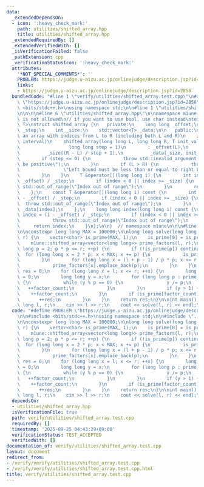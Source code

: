 ```yaml
---
data:
  _extendedDependsOn:
  - icon: ':heavy_check_mark:'
    path: utilities/shifted_array.hpp
    title: utilities/shifted_array.hpp
  _extendedRequiredBy: []
  _extendedVerifiedWith: []
  _isVerificationFailed: false
  _pathExtension: cpp
  _verificationStatusIcon: ':heavy_check_mark:'
  attributes:
    '*NOT_SPECIAL_COMMENTS*': ''
    PROBLEM: https://judge.u-aizu.ac.jp/onlinejudge/description.jsp?id=2858
    links:
    - https://judge.u-aizu.ac.jp/onlinejudge/description.jsp?id=2858
  bundledCode: "#line 1 \"verify/utilities/shifted_array.test.cpp\"\n#define PROBLEM\
    \ \"https://judge.u-aizu.ac.jp/onlinejudge/description.jsp?id=2858\"\n\n#include\
    \ <bits/stdc++.h>\nusing namespace std;\n\n#line 1 \"utilities/shifted_array.hpp\"\
    \n\n\n\n#line 6 \"utilities/shifted_array.hpp\"\n\nnamespace m1une {\n// bool\
    \ is not allowed\n// if you want to use bool, use char instead\ntemplate <typename\
    \ T>\nstruct shifted_array {\n   private:\n    long long _offset;\n    long long\
    \ _step;\n    int _size;\n    std::vector<T> _data;\n\n   public:\n    // make\
    \ an array with indices from L to R (including both L and R)\n    // [L, R] (closed\
    \ interval)\n    shifted_array(long long L, long long R, T init_value = T(),\n\
    \                  long long step = 1)\n        : _offset(L),\n          _step(step),\n\
    \          _size((R - L) / step + 1),\n          _data(_size, init_value) {\n\
    \        if (step <= 0) {\n            throw std::invalid_argument(\"Step must\
    \ be positive\");\n        }\n        if (L > R) {\n            throw std::invalid_argument(\n\
    \                \"Left bound must be less than or equal to right bound\");\n\
    \        }\n    }\n    T &operator[](long long i) {\n        int index = (i -\
    \ _offset) / _step;\n        if (index < 0 || index >= _size) {\n            throw\
    \ std::out_of_range(\"Index out of range\");\n        }\n        return _data[index];\n\
    \    };\n    const T &operator[](long long i) const {\n        int index = (i\
    \ - _offset) / _step;\n        if (index < 0 || index >= _size) {\n          \
    \  throw std::out_of_range(\"Index out of range\");\n        }\n        return\
    \ _data[index];\n    };\n    long long index(long long i) const {\n        int\
    \ index = (i - _offset) / _step;\n        if (index < 0 || index >= _size) {\n\
    \            throw std::out_of_range(\"Index out of range\");\n        }\n   \
    \     return index;\n    }\n};\n\n}  // namespace m1une\n\n\n#line 7 \"verify/utilities/shifted_array.test.cpp\"\
    \n\nconstexpr long long MAX = 100000;\n\nlong long solve(long long l, long long\
    \ r) {\n    vector<char> is_prime(MAX, 1);\n    is_prime[0] = is_prime[1] = 0;\n\
    \    m1une::shifted_array<vector<long long>> prime_factors(l, r);\n    for (long\
    \ long p = 2; p * p <= r; ++p) {\n        if (!is_prime[p]) continue;\n      \
    \  for (long long x = 2 * p; x < MAX; x += p) {\n            is_prime[x] = 0;\n\
    \        }\n        for (long long x = (l + p - 1) / p * p; x <= r; x += p) {\n\
    \            prime_factors[x].emplace_back(p);\n        }\n    }\n    long long\
    \ res = 0;\n    for (long long x = l; x <= r; ++x) {\n        long long factor_count\
    \ = 0;\n        long long y = x;\n        for (long long p : prime_factors[x])\
    \ {\n            while (y % p == 0) {\n                y /= p;\n             \
    \   ++factor_count;\n            }\n        }\n        if (y > 1) {\n        \
    \    ++factor_count;\n        }\n        if (is_prime[factor_count]) {\n     \
    \       ++res;\n        }\n    }\n    return res;\n}\n\nint main() {\n    long\
    \ long l, r;\n    cin >> l >> r;\n    cout << solve(l, r) << endl;\n}\n"
  code: "#define PROBLEM \"https://judge.u-aizu.ac.jp/onlinejudge/description.jsp?id=2858\"\
    \n\n#include <bits/stdc++.h>\nusing namespace std;\n\n#include \"../../utilities/shifted_array.hpp\"\
    \n\nconstexpr long long MAX = 100000;\n\nlong long solve(long long l, long long\
    \ r) {\n    vector<char> is_prime(MAX, 1);\n    is_prime[0] = is_prime[1] = 0;\n\
    \    m1une::shifted_array<vector<long long>> prime_factors(l, r);\n    for (long\
    \ long p = 2; p * p <= r; ++p) {\n        if (!is_prime[p]) continue;\n      \
    \  for (long long x = 2 * p; x < MAX; x += p) {\n            is_prime[x] = 0;\n\
    \        }\n        for (long long x = (l + p - 1) / p * p; x <= r; x += p) {\n\
    \            prime_factors[x].emplace_back(p);\n        }\n    }\n    long long\
    \ res = 0;\n    for (long long x = l; x <= r; ++x) {\n        long long factor_count\
    \ = 0;\n        long long y = x;\n        for (long long p : prime_factors[x])\
    \ {\n            while (y % p == 0) {\n                y /= p;\n             \
    \   ++factor_count;\n            }\n        }\n        if (y > 1) {\n        \
    \    ++factor_count;\n        }\n        if (is_prime[factor_count]) {\n     \
    \       ++res;\n        }\n    }\n    return res;\n}\n\nint main() {\n    long\
    \ long l, r;\n    cin >> l >> r;\n    cout << solve(l, r) << endl;\n}\n"
  dependsOn:
  - utilities/shifted_array.hpp
  isVerificationFile: true
  path: verify/utilities/shifted_array.test.cpp
  requiredBy: []
  timestamp: '2025-09-25 04:43:29+09:00'
  verificationStatus: TEST_ACCEPTED
  verifiedWith: []
documentation_of: verify/utilities/shifted_array.test.cpp
layout: document
redirect_from:
- /verify/verify/utilities/shifted_array.test.cpp
- /verify/verify/utilities/shifted_array.test.cpp.html
title: verify/utilities/shifted_array.test.cpp
---
```


